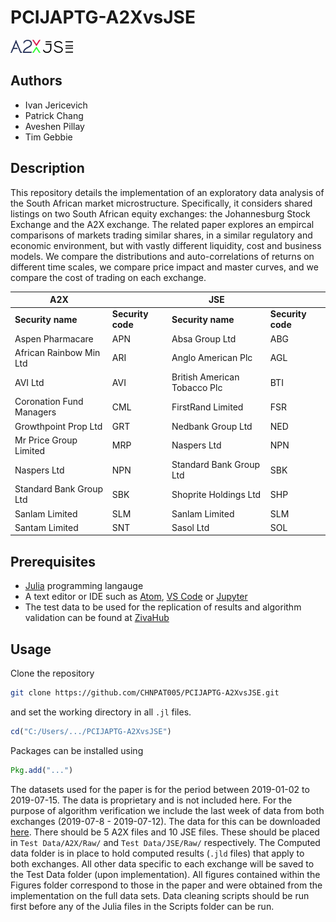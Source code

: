 # PCIJAPTG-A2XvsJSE

<img src="Figures/A2XLogo.png" width="48"> <img src="Figures/JSELogo.png" width="48">

## Authors
* Ivan Jericevich
* Patrick Chang
* Aveshen Pillay
* Tim Gebbie

## Description
This repository details the implementation of an exploratory data analysis of the South African market microstructure. Specifically, it considers shared listings on two South African equity exchanges: the Johannesburg Stock Exchange and the A2X exchange. The related paper explores an empircal comparisons of markets trading similar shares, in a similar regulatory and economic environment, but with vastly different liquidity, cost and business models. We compare the distributions and auto-correlations of returns on different time scales, we compare price impact and master curves, and we compare the cost of trading on each exchange.

|A2X                     |                 |JSE                         |                 |
|------------------------|-----------------|----------------------------|-----------------|
|**Security name**       |**Security code**|**Security name**           |**Security code**|
|Aspen Pharmacare        |APN              |Absa Group Ltd              |ABG              |
|African Rainbow Min Ltd |ARI              |Anglo American Plc          |AGL              |
|AVI Ltd                 |AVI              |British American Tobacco Plc|BTI              |
|Coronation Fund Managers|CML              |FirstRand Limited           |FSR              |
|Growthpoint Prop Ltd    |GRT              |Nedbank Group Ltd           |NED              |
|Mr Price Group Limited  |MRP              |Naspers Ltd                 |NPN              |
|Naspers Ltd             |NPN              |Standard Bank Group Ltd     |SBK              |
|Standard Bank Group Ltd |SBK              |Shoprite Holdings Ltd       |SHP              |
|Sanlam Limited          |SLM              |Sanlam Limited              |SLM              |
|Santam Limited          |SNT              |Sasol Ltd                   |SOL              |


## Prerequisites
* [Julia](http://movielens.org) programming langauge
* A text editor or IDE such as [Atom](https://flight-manual.atom.io/getting-started/sections/installing-atom/), [VS Code](https://code.visualstudio.com/download) or [Jupyter](https://jupyter.org/install)
* The test data to be used for the replication of results and algorithm validation can be found at [ZivaHub](https://figshare.com/articles/dataset/_/13187591)

## Usage
Clone the repository
```sh
git clone https://github.com/CHNPAT005/PCIJAPTG-A2XvsJSE.git
```
and set the working directory in all `.jl` files.
```julia
cd("C:/Users/.../PCIJAPTG-A2XvsJSE")
```
Packages can be installed using
```julia
Pkg.add("...")
```
The datasets used for the paper is for the period between 2019-01-02 to 2019-07-15. The data is proprietary and is not included here. For the purpose of algorithm verification we include the last week of data from both exchanges (2019-07-8 - 2019-07-12). The data for this can be downloaded [here](https://figshare.com/articles/dataset/_/13187591). There should be 5 A2X files and 10 JSE files. These should be placed in `Test Data/A2X/Raw/` and `Test Data/JSE/Raw/` respectively. The Computed data folder is in place to hold computed results (`.jld` files) that apply to both exchanges. All other data specific to each exchange will be saved to the Test Data folder (upon implementation). All figures contained within the Figures folder correspond to those in the paper and were obtained from the implementation on the full data sets. Data cleaning scripts should be run first before any of the Julia files in the Scripts folder can be run.
